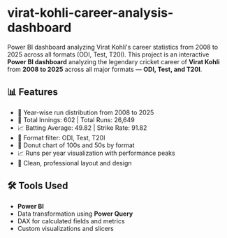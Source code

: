# virat-kohli-career-analysis-dashboard
Power BI dashboard analyzing Virat Kohli's career statistics from 2008 to 2025 across all formats (ODI, Test, T20I).
This project is an interactive **Power BI dashboard** analyzing the legendary cricket career of **Virat Kohli** from **2008 to 2025** across all major formats — **ODI, Test, and T20I**.

## 📊 Features

- 📅 Year-wise run distribution from 2008 to 2025  
- 📌 Total Innings: 602 | Total Runs: 26,649  
- 📈 Batting Average: 49.82 | Strike Rate: 91.82  
- 📂 Format filter: ODI, Test, T20I  
- 🍩 Donut chart of 100s and 50s by format  
- 📈 Runs per year visualization with performance peaks  
- 📌 Clean, professional layout and design

## 🛠️ Tools Used

- **Power BI**
- Data transformation using **Power Query**
- DAX for calculated fields and metrics
- Custom visualizations and slicers
